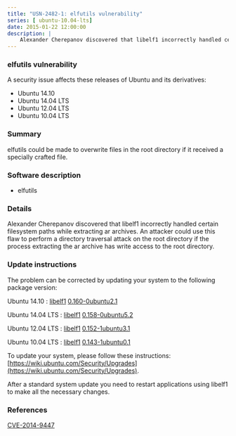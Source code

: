 ```yaml
---
title: "USN-2482-1: elfutils vulnerability"
series: [ ubuntu-10.04-lts]
date: 2015-01-22 12:00:00
description: |
    Alexander Cherepanov discovered that libelf1 incorrectly handled certain filesystem paths while extracting ar archives. An attacker could use this flaw to perform a directory traversal attack on the root directory if the process extracting the ar archive has write access to the root directory. 
--- 
```

 
 


### elfutils vulnerability

A security issue affects these releases of Ubuntu and its derivatives:

* Ubuntu 14.10
* Ubuntu 14.04 LTS
* Ubuntu 12.04 LTS
* Ubuntu 10.04 LTS

### Summary

elfutils could be made to overwrite files in the root directory if it received a specially crafted file.

### Software description

* elfutils 

### Details

Alexander Cherepanov discovered that libelf1 incorrectly handled certain filesystem paths while extracting ar archives. An attacker could use this flaw to perform a directory traversal attack on the root directory if the process extracting the ar archive has write access to the root directory. 

### Update instructions

The problem can be corrected by updating your system to the following package version:

Ubuntu 14.10
 : [libelf1](https://launchpad.net/ubuntu/+source/elfutils) <span> [0.160-0ubuntu2.1](https://launchpad.net/ubuntu/+source/elfutils/0.160-0ubuntu2.1) </span> 

Ubuntu 14.04 LTS
 : [libelf1](https://launchpad.net/ubuntu/+source/elfutils) <span> [0.158-0ubuntu5.2](https://launchpad.net/ubuntu/+source/elfutils/0.158-0ubuntu5.2) </span> 

Ubuntu 12.04 LTS
 : [libelf1](https://launchpad.net/ubuntu/+source/elfutils) <span> [0.152-1ubuntu3.1](https://launchpad.net/ubuntu/+source/elfutils/0.152-1ubuntu3.1) </span> 

Ubuntu 10.04 LTS
 : [libelf1](https://launchpad.net/ubuntu/+source/elfutils) <span> [0.143-1ubuntu0.1](https://launchpad.net/ubuntu/+source/elfutils/0.143-1ubuntu0.1) </span> 

To update your system, please follow these instructions: [https://wiki.ubuntu.com/Security/Upgrades](https://wiki.ubuntu.com/Security/Upgrades).

After a standard system update you need to restart applications using libelf1 to make all the necessary changes. 

### References

 
 [CVE-2014-9447](http://people.ubuntu.com/~ubuntu-security/cve/CVE-2014-9447)
 

